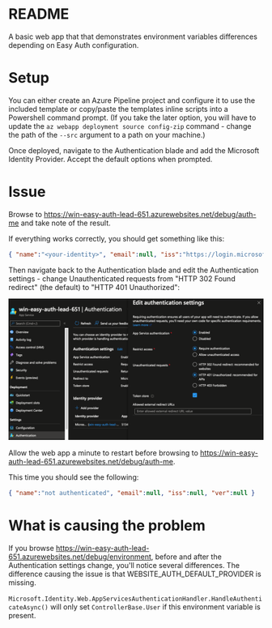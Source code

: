 # README

A basic web app that that demonstrates environment variables differences depending
on Easy Auth configuration.

# Setup

You can either create an Azure Pipeline project and configure it to use the included template or
copy/paste the templates inline scripts into a Powershell command prompt. (If you take the
later option, you will have to update the `az webapp deployment source config-zip` command - 
change the path of the `--src` argument to a path on your machine.)

Once deployed, navigate to the Authentication blade and add the Microsoft Identity Provider.
Accept the default options when prompted.

# Issue

Browse to https://win-easy-auth-lead-651.azurewebsites.net/debug/auth-me and take note
of the result.

If everything works correctly, you should get something like this:

```json
{ "name":"<your-identity>", "email":null, "iss":"https://login.microsoftonline.com/<your-tenant-id>/v2.0", "ver":"2.0" }
```

Then navigate back to the Authentication blade and edit the Authentication settings - change 
Unauthenticated requests from "HTTP 302 Found redirect" (the default) to "HTTP 401 Unauthorized":

![img.png](img.png)

Allow the web app a minute to restart before browsing to https://win-easy-auth-lead-651.azurewebsites.net/debug/auth-me.

This time you should see the following:

```json
{ "name":"not authenticated", "email":null, "iss":null, "ver":null }
```

# What is causing the problem

If you browse https://win-easy-auth-lead-651.azurewebsites.net/debug/environment, before and after the
Authentication settings change, you'll notice several differences. The difference causing the issue is that
WEBSITE_AUTH_DEFAULT_PROVIDER is missing.

`Microsoft.Identity.Web.AppServicesAuthenticationHandler.HandleAuthenticateAsync()` will only set 
`ControllerBase.User` if this environment variable is present.
